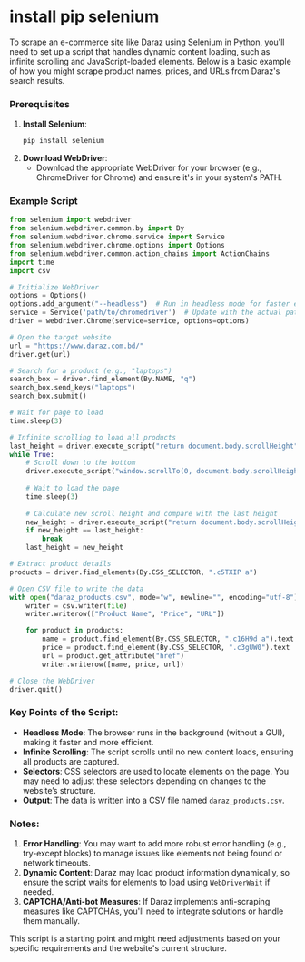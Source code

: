 # install pip selenium 
To scrape an e-commerce site like Daraz using Selenium in Python, you'll need to set up a script that handles dynamic content loading, such as infinite scrolling and JavaScript-loaded elements. Below is a basic example of how you might scrape product names, prices, and URLs from Daraz's search results.

### Prerequisites
1. **Install Selenium**:
   ```bash
   pip install selenium
   ```
2. **Download WebDriver**:
   - Download the appropriate WebDriver for your browser (e.g., ChromeDriver for Chrome) and ensure it's in your system's PATH.

### Example Script

```python
from selenium import webdriver
from selenium.webdriver.common.by import By
from selenium.webdriver.chrome.service import Service
from selenium.webdriver.chrome.options import Options
from selenium.webdriver.common.action_chains import ActionChains
import time
import csv

# Initialize WebDriver
options = Options()
options.add_argument("--headless")  # Run in headless mode for faster execution
service = Service('path/to/chromedriver')  # Update with the actual path to your chromedriver
driver = webdriver.Chrome(service=service, options=options)

# Open the target website
url = "https://www.daraz.com.bd/"
driver.get(url)

# Search for a product (e.g., "laptops")
search_box = driver.find_element(By.NAME, "q")
search_box.send_keys("laptops")
search_box.submit()

# Wait for page to load
time.sleep(3)

# Infinite scrolling to load all products
last_height = driver.execute_script("return document.body.scrollHeight")
while True:
    # Scroll down to the bottom
    driver.execute_script("window.scrollTo(0, document.body.scrollHeight);")
    
    # Wait to load the page
    time.sleep(3)
    
    # Calculate new scroll height and compare with the last height
    new_height = driver.execute_script("return document.body.scrollHeight")
    if new_height == last_height:
        break
    last_height = new_height

# Extract product details
products = driver.find_elements(By.CSS_SELECTOR, ".c5TXIP a")

# Open CSV file to write the data
with open("daraz_products.csv", mode="w", newline="", encoding="utf-8") as file:
    writer = csv.writer(file)
    writer.writerow(["Product Name", "Price", "URL"])

    for product in products:
        name = product.find_element(By.CSS_SELECTOR, ".c16H9d a").text
        price = product.find_element(By.CSS_SELECTOR, ".c3gUW0").text
        url = product.get_attribute("href")
        writer.writerow([name, price, url])

# Close the WebDriver
driver.quit()
```

### Key Points of the Script:
- **Headless Mode**: The browser runs in the background (without a GUI), making it faster and more efficient.
- **Infinite Scrolling**: The script scrolls until no new content loads, ensuring all products are captured.
- **Selectors**: CSS selectors are used to locate elements on the page. You may need to adjust these selectors depending on changes to the website’s structure.
- **Output**: The data is written into a CSV file named `daraz_products.csv`.

### Notes:
1. **Error Handling**: You may want to add more robust error handling (e.g., try-except blocks) to manage issues like elements not being found or network timeouts.
2. **Dynamic Content**: Daraz may load product information dynamically, so ensure the script waits for elements to load using `WebDriverWait` if needed.
3. **CAPTCHA/Anti-bot Measures**: If Daraz implements anti-scraping measures like CAPTCHAs, you'll need to integrate solutions or handle them manually.

This script is a starting point and might need adjustments based on your specific requirements and the website's current structure.
